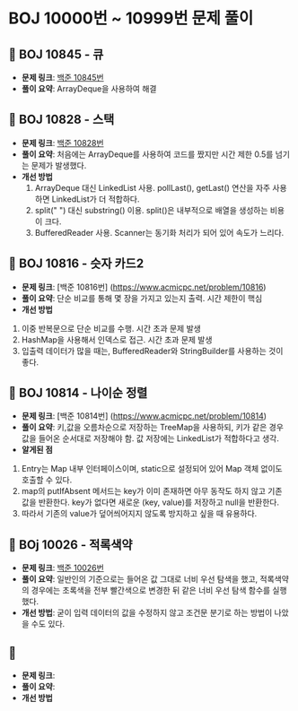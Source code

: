 # BOJ 10000번 ~ 10999번 문제 풀이

## 📌 BOJ 10845 - 큐
- **문제 링크**: [백준 10845번](https://www.acmicpc.net/problem/10845)
- **풀이 요약**: ArrayDeque을 사용하여 해결

## 📌 BOJ 10828 - 스택
- **문제 링크**: [백준 10828번](https://www.acmicpc.net/problem/10828)
- **풀이 요약**: 처음에는 ArrayDeque를 사용하여 코드를 짰지만 시간 제한 0.5를 넘기는 문제가 발생했다.
- **개선 방법**
  1. ArrayDeque 대신 LinkedList 사용. pollLast(), getLast() 연산을 자주 사용하면 LinkedList가 더 적합하다.
  2. split(" ") 대신 substring() 이용. split()은 내부적으로 배열을 생성하는 비용이 크다.
  3. BufferedReader 사용. Scanner는 동기화 처리가 되어 있어 속도가 느리다.

## 📌 BOJ 10816 - 슷자 카드2
- **문제 링크**: [백준 10816번] (https://www.acmicpc.net/problem/10816)
- **풀이 요약**: 단순 비교를 통해 몇 장을 가지고 있는지 출력. 시간 제한이 핵심
- **개선 방법**
1. 이중 반복문으로 단순 비교를 수행. 시간 초과 문제 발생
2. HashMap을 사용해서 인덱스로 접근. 시간 초과 문제 발생
3. 입출력 데이터가 많을 때는, BufferedReader와 StringBuilder를 사용하는 것이 좋다.

## 📌 BOJ 10814 - 나이순 정렬
- **문제 링크**: [백준 10814번] (https://www.acmicpc.net/problem/10814)
- **풀이 요약**: 키,값을 오름차순으로 저장하는 TreeMap을 사용하되, 키가 같은 경우 값을 들어온 순서대로 저장해야 함. 값 저장에는 LinkedList가 적합하다고 생각.
- **알게된 점**
1. Entry는 Map 내부 인터페이스이며, static으로 설정되어 있어 Map 객체 없이도 호출할 수 있다.
2. map의 putIfAbsent 메서드는 key가 이미 존재하면 아무 동작도 하지 않고 기존 값을 반환한다. key가 없다면 새로운 (key, value)를 저장하고 null을 반환한다.
3. 따라서 기존의 value가 덮어씌어지지 않도록 방지하고 싶을 때 유용하다.

## 📌 BOj 10026 - 적록색약
- **문제 링크**: [백준 10026번](https://www.acmicpc.net/problem/10026)
- **풀이 요약**: 일반인의 기준으로는 들어온 값 그대로 너비 우선 탐색을 했고, 적록색약의 경우에는 초록색을 전부 빨간색으로 변경한 뒤 같은 너비 우선 탐색 함수를 실행했다.
- **개선 방법**: 굳이 입력 데이터의 값을 수정하지 않고 조건문 분기로 하는 방법이 나았을 수도 있다.

## 📌
- **문제 링크**:
- **풀이 요약**:
- **개선 방법**
